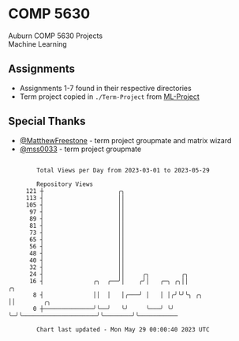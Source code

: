 # COMP 5630
Auburn COMP 5630 Projects  
Machine Learning

## Assignments
- Assignments 1-7 found in their respective directories
- Term project copied in `./Term-Project` from [ML-Project](https://github.com/wumphlett/ML-Project)

## Special Thanks
- [@MatthewFreestone](https://github.com/MatthewFreestone) - term project groupmate and matrix wizard
- [@mss0033](https://github.com/mss0033) - term project groupmate

```

        Total Views per Day from 2023-03-01 to 2023-05-29

        Repository Views
     121 ┼                     ╭╮
     113 ┤                     ││
     105 ┤                     ││
      97 ┤                     ││
      89 ┤                     ││
      81 ┤                     ││
      73 ┤                     ││
      65 ┤                     ││
      56 ┤                     ││
      48 ┤                     ││
      40 ┤                     ││
      32 ┤                     ││
      24 ┤                     ││     ╭╮         ╭╮
      16 ┤              ╭╮  ╭──╯│    ╭╯│   ╭─╮ ╭╮││                         ╭╮
       8 ┤              ││  │   │╭───╯ │   │ │╭╯╰╯╰╮ ╭╮                     ││        ╭╮
       0 ┼──────────────╯╰──╯   ╰╯     ╰───╯ ╰╯    ╰─╯╰─────────────────────╯╰────────╯╰───────────

        Chart last updated - Mon May 29 00:00:40 2023 UTC
        
```
